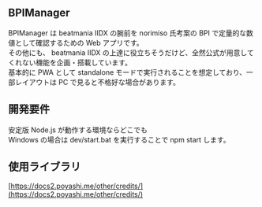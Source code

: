 ## BPIManager

BPIManager は beatmania IIDX の腕前を norimiso 氏考案の BPI で定量的な数値として確認するための Web アプリです。  
その他にも、 beatmania IIDX の上達に役立ちそうだけど、全然公式が用意してくれない機能を企画・搭載しています。  
基本的に PWA として standalone モードで実行されることを想定しており、一部レイアウトは PC で見ると不格好な場合があります。

## 開発要件

安定版 Node.js が動作する環境ならどこでも  
Windows の場合は dev/start.bat を実行することで npm start します。

## 使用ライブラリ

[https://docs2.poyashi.me/other/credits/](https://docs2.poyashi.me/other/credits/)
